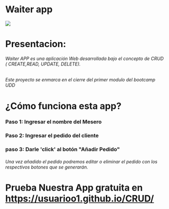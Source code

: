 

# Waiter app

![](https://img.freepik.com/free-vector/waiters-concept-illustration_114360-2908.jpg?w=2000)


# Presentacion:
###### Waiter APP es una aplicación Web desarrollada bajo el concepto de CRUD ( CREATE,READ, UPDATE, DELETE).
###### Este proyecto se enmarca en el cierre del primer modulo del bootcamp UDD

# ¿Cómo funciona esta app?
### Paso 1: Ingresar el nombre del Mesero
### Paso 2: Ingresar el pedido del cliente
### paso 3: Darle 'click' al botón "Añadir Pedido"

###### Una vez añadido el pedido podremos editar o eliminar el pedido con los respectivos botones que se generarán.

# Prueba Nuestra App gratuita en https://usuarioo1.github.io/CRUD/
